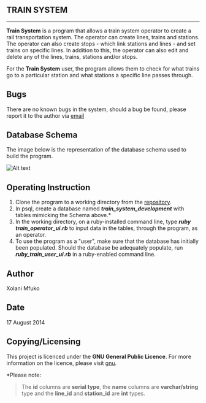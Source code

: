 **TRAIN SYSTEM**
----------------
----------------------------------------------------------------
**Train System** is a program that allows a train system operator to create a rail transportation system. The operator can create lines, trains and stations. The operator can also create stops - which link stations and lines - and set trains on specific lines. In addition to this, the operator can also edit and delete any of the lines, trains, stations and/or stops.

For the **Train System** user, the program allows them to check for what trains go to a particular station and what stations a specific line passes through.

**Bugs**
--------
There are no known bugs in the system, should a bug be found, please report it to the author via [email](xmfuko@gmail.com)

**Database Schema**
-------------------

The image below is the representation of the database schema used to build the program.

![Alt text](https://github.com/EcksZA/train_system_db/train_system_db.png "Train System Schema")


**Operating Instruction**
-------------------------
1. Clone the program to a working directory from the [repository](https://github.com/EcksZA/train_system_db).
2. In psql, create a database named **_train_system_development_** with tables mimicking the Schema above.*
3. In the working directory, on a ruby-installed command line, type **_ruby train_operator_ui.rb_** to input data in the tables, through the program, as an operator.
4. To use the program as a "user", make sure that the database has initially been populated. Should the database be adequately populate, run **_ruby_train_user_ui.rb_** in a ruby-enabled command line.

**Author**
----------
Xolani Mfuko

**Date**
--------
17 August 2014

**Copying/Licensing**
---------------------
This project is licenced under the **GNU General Public Licence**. For more information on the licence, please visit [gnu](http://www.gnu.org/copyleft/gpl.html).





*Please note:
>  The **id** columns are **serial type**, the **name** columns are **varchar/string** type and the **line_id** and **station_id** are **int** types.
